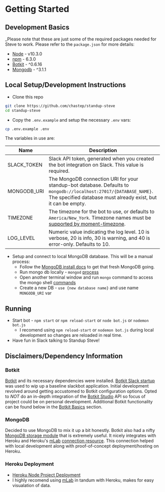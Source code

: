 # Getting Started

## Development Basics

_Please note that these are just some of the required packages needed for Steve to work. Please refer to the `package.json` for more details:
* [Node](https://nodejs.org/en/) - v10.3.0
* [npm](https://www.npmjs.com/) - 6.3.0
* [Botkit](https://github.com/howdyai/botkit) - ^0.6.16
* [Mongodb](https://www.mongodb.com/) - ^3.1.1

## Local Setup/Development Instructions

* Clone this repo
```bash
git clone https://github.com/chastep/standup-steve
cd standup-steve
```

* Copy the `.env.example` and setup the necessary `.env` vars:
```bash
cp .env.example .env
```

The variables in use are:

Name         | Description
------------ | -------------------------------------------------------------------------------------------------------------------------------------------------------------------------------------------------------------
SLACK_TOKEN  | Slack API token, generated when you created the bot integration on Slack.  This value is required.
MONGODB_URI  | The MongoDB connection URI for your standup-bot database.  Defaults to `mongodb://localhost:27017/{DATABASE_NAME}`.  The specified database must already exist, but it can be empty.
TIMEZONE     | The timezone for the bot to use, or defaults to `America/New_York`.  Timezone names must be [supported by moment-timezone](http://momentjs.com/timezone/docs/#/data-loading/getting-zone-names/).
LOG_LEVEL    | Numeric value indicating the log level.  10 is verbose, 20 is info, 30 is warning, and 40 is error-only.  Defaults to 10.

* Setup and connect to local MongoDB database. This will be a manual process:
  * Follow the [MongoDB install docs](https://docs.mongodb.com/manual/installation/) to get that fresh MongoDB going.
  * Run mongo db locally - `mongod` [process](https://docs.mongodb.com/manual/reference/program/mongod/)
  * Open another terminal window and run `mongo` command to access the mongo shell [commands](https://docs.mongodb.com/manual/mongo/)
  * Create a new DB - `use {new database name}` and use name `MONGODB_URI` var

## Running

* Start bot - `npm start` or `npm reload-start` or `node bot.js` or `nodemon bot.js`
  * I recomend using `npm reload-start` or `nodemon bot.js` during local development so changes are reloaded in real time.
* Have fun in Slack talking to Standup Steve!

## Disclaimers/Dependency Information

### Botkit
[Botkit](https://botkit.ai/getstarted.html) and its necessary dependencies were installed. [Botkit Slack startup](https://botkit.ai/docs/readme-slack.html#getting-started) was used to wip up a baseline slackbot application. Initial development revolved around getting accustomed to Botkit configuration options. Opted to _NOT_ do an in-depth integration of the [Botkit Studio](https://studio.botkit.ai/signup?code=slackglitch) API so focus of project could be on personal development. Additional Botkit functionality can be found below in the [Botkit Basics](docs/glossary.md) section.

### MongoDB
Decided to use MongoDB to mix it up a bit honestly. Botkit also had a nifty [MongoDB storage module](https://github.com/howdyai/botkit-storage-mongo) that is extremely useful. It nicely integrates with Heroku and Heroku's [mLab](https://www.mlab.com/) [connection resource](https://elements.heroku.com/addons/mongolab). This connection helped with local development along with proof-of-concept deployment/hosting on Heroku.

### Heroku Deployment
* [Heroku Node Project Deployment](https://devcenter.heroku.com/articles/getting-started-with-nodejs#deploy-the-app)
* I highly recomend using [mLab](https://www.mlab.com/) in tandum with Heroku, makes for easy visualation of data.

